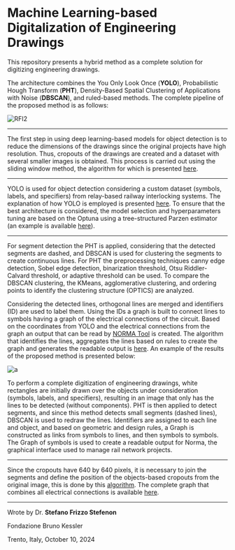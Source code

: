 # Machine Learning-based Digitalization of Engineering Drawings

This repository presents a hybrid method as a complete solution for digitizing engineering drawings.

The architecture combines the You Only Look Once (**YOLO**), Probabilistic Hough Transform (**PHT**), Density-Based Spatial Clustering of Applications with Noise (**DBSCAN**), and ruled-based methods. The complete pipeline of the proposed method is as follows:

![RFI2](https://github.com/user-attachments/assets/0f2f44c1-3075-4fee-974e-97aedeb7e8f8)

---

The first step in using deep learning-based models for object detection is to reduce the dimensions of the drawings since the original projects have high resolution. Thus, cropouts of the drawings are created and a dataset with several smaller images is obtained. This process is carried out using the sliding window method, the algorithm for which is presented [here](https://github.com/SFStefenon/Digital_ED/blob/main/Sliding%20Window/Sliding%20Window%20Compute.py).

---

YOLO is used for object detection considering a custom dataset (symbols, labels, and specifiers) from relay-based railway interlocking systems. The explanation of how YOLO is employed is presented [here](https://github.com/SFStefenon/Digital_ED/tree/main/YOLO). To ensure that the best architecture is considered, the model selection and hyperparameters tuning are based on the Optuna using a tree-structured Parzen estimator (an example is available [here](https://github.com/SFStefenon/Digital_ED/blob/main/Optuna/yolov8-optuna-sd2.py)). 

---

For segment detection the PHT is applied, considering that the detected segments are dashed, and DBSCAN is used for clustering the segments to create continuous lines.
For PHT the preprocessing techniques canny edge detection, Sobel edge detection, binarization threshold, Otsu Riddler-Calvard threshold, or adaptive threshold can be used.
To compare the DBSCAN clustering, the KMeans, agglomerative clustering, and ordering points to identify the clustering structure (OPTICS) are analyzed.

Considering the detected lines, orthogonal lines are merged and identifiers (ID) are used to label them. Using the IDs a graph is built to connect lines to symbols having a graph of the electrical connections of the circuit. Based on the coordinates from YOLO and the electrical connections from the graph an output that can be read by [NORMA Tool](https://doi.org/10.1007/978-3-030-99524-9_7) is created. The algorithm that identifies the lines, aggregates the lines based on rules to create the graph and generates the readable output is [here](https://github.com/SFStefenon/Digital_ED/blob/main/PHT-DBSCAN/Line_Detection_Graph_Readable_Ouput.py). An example of the results of the proposed method is presented below:

![a](https://github.com/user-attachments/assets/ef58c561-96ca-44be-8b06-791539d81da4)

To perform a complete digitization of engineering drawings, white rectangles are initially drawn over the objects under consideration (symbols, labels, and specifiers), resulting in an image that only has the lines to be detected (without components). PHT is then applied to detect segments, and since this method detects small segments (dashed lines), DBSCAN is used to redraw the lines. Identifiers are assigned to each line and object, and based on geometric and design rules, a Graph is constructed as links from symbols to lines, and then symbols to symbols. The Graph of symbols is used to create a readable output for Norma, the graphical interface used to manage rail network projects.

---

Since the cropouts have 640 by 640 pixels, it is necessary to join the segments and define the position of the objects-based cropouts from the original image, this is done by this [algorithm](https://github.com/SFStefenon/Digital_ED/blob/main/Graph/Load_Complete_Graph_Full_Image_Annotations_and_Segments.py). The complete graph that combines all electrical connections is available [here](https://github.com/SFStefenon/Digital_ED/blob/main/Graph/Create_Complete_Graph_Full_Image_to_Save_Annotations_and_Segments.py).  


---

Wrote by Dr. **Stefano Frizzo Stefenon**

Fondazione Bruno Kessler

Trento, Italy, October 10, 2024
